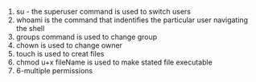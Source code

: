 1. su - the superuser command is used to switch users
2. whoami is the command that indentifies the particular user navigating the shell
3. groups command is used to change group
4. chown is used to change owner
5. touch is used to creat files
6. chmod u+x fileName is used to make stated file executable
7. 6-multiple permissions

